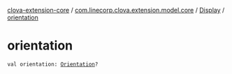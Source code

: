 [clova-extension-core](../../index.md) / [com.linecorp.clova.extension.model.core](../index.md) / [Display](index.md) / [orientation](./orientation.md)

# orientation

`val orientation: `[`Orientation`](../-orientation/index.md)`?`
